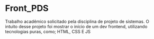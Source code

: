 # Front_PDS
Trabalho acadêmico solicitado pela disciplina de projeto de sistemas. O intuito desse projeto foi mostrar o início de um dev frontend, utilizando tecnologias puras, como; HTML, CSS E JS
